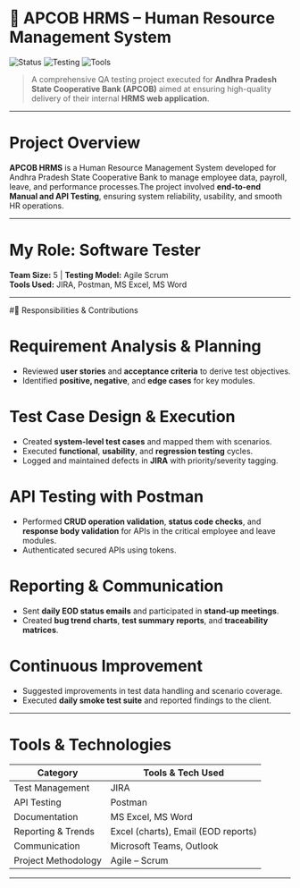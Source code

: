 # 🏦 APCOB HRMS – Human Resource Management System

![Status](https://img.shields.io/badge/status-completed-brightgreen)
![Testing](https://img.shields.io/badge/testing-manual-blue)
![Tools](https://img.shields.io/badge/tools-JIRA%20%7C%20Postman%20%7C%20Excel-purple)

> A comprehensive QA testing project executed for **Andhra Pradesh State Cooperative Bank (APCOB)** aimed at ensuring high-quality delivery of their internal **HRMS web application**.

---

# Project Overview

**APCOB HRMS** is a Human Resource Management System developed for Andhra Pradesh State Cooperative Bank to manage employee data, payroll, leave, and performance processes.The project involved **end-to-end Manual and API Testing**, ensuring system reliability, usability, and smooth HR operations.

---

# My Role: Software Tester  
**Team Size:** 5 | **Testing Model:** Agile Scrum  
**Tools Used:** JIRA, Postman, MS Excel, MS Word

---

#🎯 Responsibilities & Contributions

# Requirement Analysis & Planning
- Reviewed **user stories** and **acceptance criteria** to derive test objectives.
- Identified **positive, negative**, and **edge cases** for key modules.

# Test Case Design & Execution
- Created **system-level test cases** and mapped them with scenarios.
- Executed **functional**, **usability**, and **regression testing** cycles.
- Logged and maintained defects in **JIRA** with priority/severity tagging.

# API Testing with Postman
- Performed **CRUD operation validation**, **status code checks**, and **response body validation** for APIs in the critical employee and leave modules.
- Authenticated secured APIs using tokens.

# Reporting & Communication
- Sent **daily EOD status emails** and participated in **stand-up meetings**.
- Created **bug trend charts**, **test summary reports**, and **traceability matrices**.

# Continuous Improvement
- Suggested improvements in test data handling and scenario coverage.
- Executed **daily smoke test suite** and reported findings to the client.

---

# Tools & Technologies

| Category              | Tools & Tech Used                     |
|----------------------|----------------------------------------|
| Test Management       | JIRA                                  |
| API Testing           | Postman                               |
| Documentation         | MS Excel, MS Word                     |
| Reporting & Trends    | Excel (charts), Email (EOD reports)   |
| Communication         | Microsoft Teams, Outlook              |
| Project Methodology   | Agile – Scrum                         |

---


